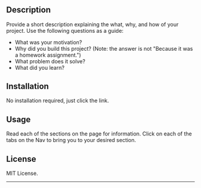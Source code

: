 # <Horiseon>

## Description

Provide a short description explaining the what, why, and how of your project. Use the following questions as a guide:

- What was your motivation?
- Why did you build this project? (Note: the answer is not "Because it was a homework assignment.")
- What problem does it solve?
- What did you learn?


## Installation

No installation required, just click the link.

## Usage

Read each of the sections on the page for information. Click on each of the tabs on the Nav to bring you to your desired section.


## License

MIT License.

---

